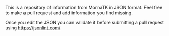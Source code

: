 This is a repository of information from MornaTK in JSON format. Feel free to make a pull request and add information you find missing. 

Once you edit the JSON you can validate it before submitting a pull request using https://jsonlint.com/
